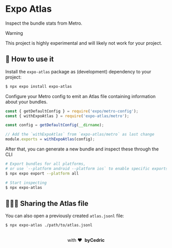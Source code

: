 # Expo Atlas

Inspect the bundle stats from Metro.

> [!Warning]
> This project is highly experimental and will likely not work for your project.

## 🚀 How to use it

Install the `expo-atlas` package as (development) dependency to your project:

```bash
$ npx expo install expo-atlas
```

Configure your Metro config to emit an Atlas file containing information about your bundles.

```js metro.config.js
const { getDefaultConfig } = require('expo/metro-config');
const { withExpoAtlas } = require('expo-atlas/metro');

const config = getDefaultConfig(__dirname);

// Add the `withExpoAtlas` from `expo-atlas/metro` as last change
module.exports = withExpoAtlas(config);
```

After that, you can generate a new bundle and inspect these through the CLI

```bash
# Export bundles for all platforms,
# or use `--platform android --platform ios` to enable specific exports
$ npx expo export --platform all

# Start inspecting
$ npx expo-atlas
```

## 🧑‍🤝‍🧑 Sharing the Atlas file

You can also open a previously created `atlas.jsonl` file:

```
$ npx expo-atlas ./path/to/atlas.jsonl
```

<div align="center">
  <br />
  with&nbsp;❤️&nbsp;&nbsp;<strong>byCedric</strong>
  <br />
</div>
